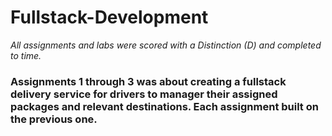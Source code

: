 # Fullstack-Development
*All assignments and labs were scored with a Distinction (D) and completed to time.*
### Assignments 1 through 3 was about creating a fullstack delivery service for drivers to manager their assigned packages and relevant destinations. Each assignment built on the previous one.